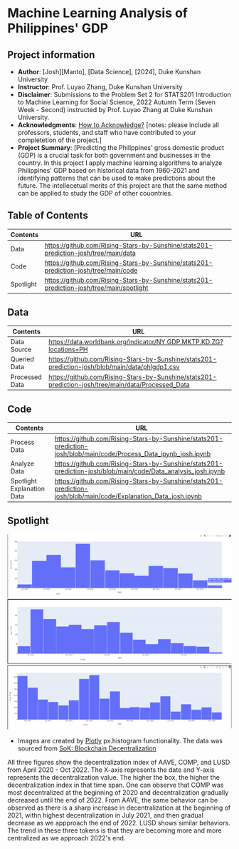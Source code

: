 # Machine Learning Analysis of Philippines' GDP
## Project information
- **Author**: [Josh][Manto], [Data Science], [2024], Duke Kunshan University
- **Instructor**: Prof. Luyao Zhang, Duke Kunshan University
- **Disclaimer**: Submissions to the Problem Set 2 for STATS201 Introduction to Machine Learning for Social Science, 2022 Autumn Term (Seven Week - Second) instructed by Prof. Luyao Zhang at Duke Kunshan University.
- **Acknowledgments**: [How to Acknowledge?](https://www.scribbr.co.uk/thesis-dissertation/acknowledgements/)
[notes: please include all professors, students, and staff who have contributed to your completetion of the project.]
- **Project Summary**: [Predicting the Philippines' gross domestic product (GDP) is a crucial task for both government and businesses in the country. In this project I apply machine learning algorithms to analyze Philippines' GDP based on historical data from 1960-2021 and identifying patterns that can be used to make predictions about the future. The intellecetual merits of this project are that the same method can be applied to study the GDP of other couontries. 

## Table of Contents
| Contents  | URL |
| ------------- | ------------- |
| Data  | https://github.com/Rising-Stars-by-Sunshine/stats201-prediction-josh/tree/main/data |
| Code  | https://github.com/Rising-Stars-by-Sunshine/stats201-prediction-josh/tree/main/code  |
| Spotlight  | https://github.com/Rising-Stars-by-Sunshine/stats201-prediction-josh/tree/main/spotlight  |

## Data
| Contents  | URL |
| ------------- | ------------- |
| Data Source | https://data.worldbank.org/indicator/NY.GDP.MKTP.KD.ZG?locations=PH  |
| Queried Data  | https://github.com/Rising-Stars-by-Sunshine/stats201-prediction-josh/blob/main/data/phlgdp1.csv  |
| Processed Data  | https://github.com/Rising-Stars-by-Sunshine/stats201-prediction-josh/tree/main/data/Processed_Data  |

## Code
| Contents  | URL |
| ------------- | ------------- |
| Process Data  | https://github.com/Rising-Stars-by-Sunshine/stats201-prediction-josh/blob/main/code/Process_Data_ipynb_josh.ipynb  |
| Analyze Data  | https://github.com/Rising-Stars-by-Sunshine/stats201-prediction-josh/blob/main/code/Data_analysis_josh.ipynb  |
| Spotlight Explanation Data | https://github.com/Rising-Stars-by-Sunshine/stats201-prediction-josh/blob/main/code/Explanation_Data_josh.ipynb |

## Spotlight
![image](https://github.com/Rising-Stars-by-Sunshine/stats201-prediction-josh/blob/main/spotlight/figures/AAVE.png)
![image](https://github.com/Rising-Stars-by-Sunshine/stats201-prediction-josh/blob/main/spotlight/figures/COMP.png)
![image](https://github.com/Rising-Stars-by-Sunshine/stats201-prediction-josh/blob/main/spotlight/figures/LUSD.png)
- Images are created by [Plotly](https://plotly.com/python/distplot) px.histogram functionality. The data was sourced from [SoK: Blockchain Decentralization](https://arxiv.org/abs/2205.04256)

All three figures show the decentralization index of AAVE, COMP, and LUSD from April 2020 - Oct 2022. The X-axis represents the date and Y-axis represents the decentralization value. The higher the box, the higher the decentralization index in that time span. One can observe that COMP was most decentralized at the beginning of 2020 and decentralization gradually decreased until the end of 2022. From AAVE, the same behavior can be observed as there is a sharp increase in decentralization at the beginning of 2021, withn highest decentralization in July 2021, and then gradual decrease as we appproach the end of 2022. LUSD shows similar behaviors. The trend in these three tokens is that they are becoming more and more centralized as we approach 2022's end. 



